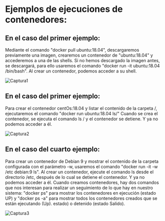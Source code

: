 # Ejemplos de ejecuciones de contenedores:

## En el caso del primer ejemplo:
<p> Mediante el comando "docker pull ubuntu:18.04", descargaremos previamente una imagen, crearemos un contenedor de "ubuntu:18.04" y accederemos a una de las shells. Si no hemos descargado la imagen antes, se descargará, para ello usaremos el comando "docker run -it ubuntu:18.04 /bin/bash". Al crear un contenedor, podemos acceder a su shell.</p>  

![Captura1](https://user-images.githubusercontent.com/91874635/167316647-692b71b8-02fa-4b96-80de-acb6b10c2787.PNG)

## En el caso del primer ejemplo:
<p> Para crear el contenedor centOs:18.04 y listar el contenido de la carpeta /, ejecutaremos el comando "docker run ubuntu:18.04 ls/" Cuando se crea el contenedor, se ejecuta el comando ls / y el contenedor se detiene. Y ya no podemos acceder a él.</p>

![Captura2](https://user-images.githubusercontent.com/91874635/167316649-ccb5d310-1923-4a14-9f8e-3d81d2de158f.PNG)

## En el caso del cuarto ejemplo:
<p>Para crear un contenedor de Debian 9 y mostrar el contenido de la carpeta configurada con el parámetro -w, usaremos el comando "docker run -it -w /etc debian:9 ls". Al crear un contenedor, ejecute el comando ls desde el directorio /etc, después de lo cual se detiene el contenedor. Y ya no podemos acceder a él. Cuando creamos contenedores, hay dos comandos que nos interesan para realizar un seguimiento de lo que hay en nuestro sistema: "docker ps" para mostrar los contenedores en ejecución (estado UP) y "docker ps -a" para mostrar todos los contenedores creados que se están ejecutando (Up). estado) o detenido (estado Salido).</p>

![Captura3](https://user-images.githubusercontent.com/91874635/167316650-2458ab7f-c8e3-4f21-95a6-f03475df0796.PNG)
